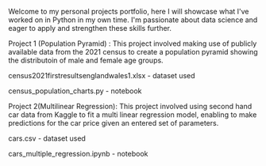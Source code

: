 Welcome to my personal projects portfolio, here I will showcase what I've worked on in Python in my own time. I'm passionate about data science and eager to apply and strengthen these skills further. 

Project 1 (Population Pyramid) :
  This project involved making use of publicly available data from the 2021 census to create a population pyramid showing the distributoin of male and female age groups. 
  
  census2021firstresultsenglandwales1.xlsx - dataset used 
  
  census_population_charts.py - notebook

Project 2(Multilinear Regression):
  This project involved using second hand car data from Kaggle to fit a multi linear regression model, enabling to make predictions for the car price given an entered set of parameters.
  
  cars.csv - dataset used 
  
  cars_multiple_regression.ipynb - notebook
